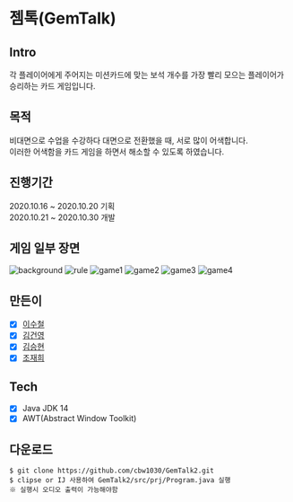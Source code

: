 # 젬톡(GemTalk)

## Intro
각 플레이어에게 주어지는 미션카드에 맞는 보석 개수를 가장 빨리 모으는 플레이어가 승리하는 카드 게임입니다.  

## 목적
비대면으로 수업을 수강하다 대면으로 전환했을 때, 서로 많이 어색합니다.  
이러한 어색함을 카드 게임을 하면서 해소할 수 있도록 하였습니다.  

## 진행기간
2020.10.16 ~ 2020.10.20 기획  
2020.10.21 ~ 2020.10.30 개발

## 게임 일부 장면
![background](./intro/background.png)
![rule](./intro/rule.png)
![game1](./intro/game1.png)
![game2](./intro/game2.png)
![game3](./intro/game3.png)
![game4](./intro/game4.png)

## 만든이
- [x] [이수철](https://github.com/suchel653)
- [x] [김건영](https://github.com/aengun)
- [x] [김승현](https://github.com/Seugnhyun)
- [x] [조재희](https://github.com/cbw1030)

## Tech
- [x] Java JDK 14
- [x] AWT(Abstract Window Toolkit)

## 다운로드
```
$ git clone https://github.com/cbw1030/GemTalk2.git
$ clipse or IJ 사용하여 GemTalk2/src/prj/Program.java 실행
※ 실행시 오디오 출력이 가능해야함
```
